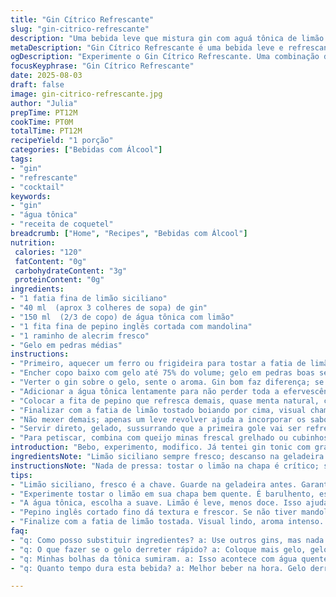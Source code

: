 ```yaml
---
title: "Gin Cítrico Refrescante"
slug: "gin-citrico-refrescante"
description: "Uma bebida leve que mistura gin com aguá tônica de limão siciliano e gelo. A combinação ganha frescor com fatias finas de pepino e raminhos de alecrim, que trazem aroma herbáceo ao toque cítrico. Ideal para dias quentes, essa receita troca o grapefruit pela energia vibrante do limão siciliano, com leve amargor e frescor além do usual. Gelo em pedras médias para não diluir rápido. O toque final, fatia de limão levemente tostada com ferro quente, adiciona notas de caramelo amargo e visual rústico, sempre causando surpresa ao servir."
metaDescription: "Gin Cítrico Refrescante é uma bebida leve e refrescante. Mistura gin com água tônica de limão siciliano e pepino. Ideal para dias quentes."
ogDescription: "Experimente o Gin Cítrico Refrescante. Uma combinação de gin, água tônica de limão siciliano e pepino para refrescar seu dia."
focusKeyphrase: "Gin Cítrico Refrescante"
date: 2025-08-03
draft: false
image: gin-citrico-refrescante.jpg
author: "Julia"
prepTime: PT12M
cookTime: PT0M
totalTime: PT12M
recipeYield: "1 porção"
categories: ["Bebidas com Álcool"]
tags:
- "gin"
- "refrescante"
- "cocktail"
keywords:
- "gin"
- "água tônica"
- "receita de coquetel"
breadcrumb: ["Home", "Recipes", "Bebidas com Álcool"]
nutrition: 
 calories: "120"
 fatContent: "0g"
 carbohydrateContent: "3g"
 proteinContent: "0g"
ingredients:
- "1 fatia fina de limão siciliano"
- "40 ml  (aprox 3 colheres de sopa) de gin"
- "150 ml  (2/3 de copo) de água tônica com limão"
- "1 fita fina de pepino inglês cortada com mandolina"
- "1 raminho de alecrim fresco"
- "Gelo em pedras médias"
instructions:
- "Primeiro, aquecer um ferro ou frigideira para tostar a fatia de limão. Colocar direto na chapa bem quente; atenção para não queimar, o ponto é dourado com manchas escuras, quase caramelizado. Se não tiver ferro, pula essa etapa, menos sabor, tudo bem."
- "Encher copo baixo com gelo até 75% do volume; gelo em pedras boas segura mais a bebida, nada de gelo triturado que vira água rápido, perde graça."
- "Verter o gin sobre o gelo, sente o aroma. Gin bom faz diferença; se usar uns mais simples, a bebida perde identidade, fica rala, apagadinha."
- "Adicionar a água tônica lentamente para não perder toda a efervescência que revigora, traz leveza e amargor limonado."
- "Colocar a fita de pepino que refresca demais, quase menta natural, combina bem com o alecrim que vai no copo inteiro, não só pra decorar, mas pra liberar aquele óleo essencial aromático intenso assim que movimentar a bebida."
- "Finalizar com a fatia de limão tostado boiando por cima, visual chama atenção e aroma sobe na hora que encosta na borda do copo."
- "Não mexer demais; apenas um leve revolver ajuda a incorporar os sabores, muito movimento mata as bolhas, bebida perde vivacidade, não serve."
- "Servir direto, gelado, sussurrando que a primeira gole vai ser refrescante e curioso."
- "Para petiscar, combina com queijo minas frescal grelhado ou cubinhos de melão com sal e limão, trazendo texturas contrastantes."
introduction: "Bebo, experimento, modifico. Já tentei gin tonic com grapefruit, comigo ninguém perde. Mas grapefruit às vezes chama atenção demais, pode azedar na boca de um jeito estranho se não estiver madura. Então achei de usar limão siciliano - mais ácido, menos amargo, aroma mais leve. E substituí o tomilho por alecrim, toco aromático que sobe junto com o gelo. Gosto da textura visual do pepino cortado fino, dá aquela pegada sofisticada sem esforço. O segredo tá em como tostar o limão para aquela crosta de sabor levemente amarga, quase caramelizada. Forma de cortar gelo é essencial, pedras médias garantem bebida na temperatura "
ingredientsNote: "Limão siciliano sempre fresco; descanso na geladeira antes pra não correr risco de amargar demais. Use alecrim fresco, desses que ainda têm cheiro forte ao esfregar. O gin: tentem escolher um London Dry decente, nada muito aromatizado. Água tônica com limão é mais suave e menos doce que os sabores tradicionais, vai bem pra limpar o paladar. Se não tiver mandolina, use um descascador de legumes para fatias finas de pepino, a tira larga vira fita elegante, mais sabor e textura. Caso não tenha ferro quente ou frigideira pesada, podes queimar rapidamente no micro-ondas uns segundos para dar uma leve tostada. Não pula o gelo em pedra, evita mistura aguada rápida. Se quiser incrementar, coloque casca de limão em conserva, dá profundidade."
instructionsNote: "Nada de pressa: tostar o limão na chapa é crítico; sinal é borda levemente escurecida, aroma de caramelo queimado, não de fumo forte ou amargor pesado. Gelo deve estar duro, não deixe derreter antes de montar. Vertendo a água tônica, devagar, sem mexer antes, mantém bolhas que dão sensação de frescor. O alecrim precisa estar inteiro, aproveite para amassar levemente antes de colocar no copo, libera maior óleo essencial. Pepino deve ser fresco, pois não combina com aquele sabor amarelado de tempo demais. Ao mexer, um toquinho só, para não perder gás, cria contraste entre o aroma do gin, o amargo suave e o fresco do pepino. Montar direto antes de beber, senão o gelo derrete e o efeito some rápido. Petiscos salgado e fresco combinam bem com a receita, equilíbrio que faz mágica na mesa."
tips:
- "Limão siciliano, fresco é a chave. Guarde na geladeira antes. Garantido que não amarga. Alecrim fresco traz aroma herbal, vital. Se for usar seco, não é a mesma coisa. Gelo média é mais estável. Caso faça muito calor, use mais, mas cuidado com o dilúvio rápido."
- "Experimente tostar o limão em sua chapa bem quente. É barulhento, estala e cheira a caramelo! Atenção com a intensidade. Não queime. Olhe as bordas. Dourado é bom. Com pouco tempo você garante aquele toque agridoce. Tostar demais amargo, nada bom."
- "A água tônica, escolha a suave. Limão é leve, menos doce. Isso ajuda a limpar o paladar. Se não achar, use a tradicional, mas pode ser mais doce. Despeje devagar, bolhas são vida. Mantém frescor. Um olho nos detalhes muda tudo."
- "Pepino inglês cortado fino dá textura e frescor. Se não tiver mandolina, inovar é a solução. Use um descascador. Resulta em tiras finas. Visual sofisticado fácil. Aroma fresco e menta natural. Não pule essa parte, faz a diferença. Substituições são suas amigas."
- "Finalize com a fatia de limão tostada. Visual lindo, aroma intenso. Não mexa demais. Apenas suave revolver. Isso ajuda a unir sabores. Mais mexer, menos bolhas. Desperdiçar frescor não é aceitável. Gelo duro é mais estágio estável. Serve melhor. Imediatamente."
faq:
- "q: Como posso substituir ingredientes? a: Use outros gins, mas nada muito aromatizado. Experimente gin nacional. Para tônica, uma soda mais leve funciona. Repita a ideia do pepino."
- "q: O que fazer se o gelo derreter rápido? a: Coloque mais gelo, gelo grande resiste melhor. Leia a receita antes. Tenha tudo pronto, planejamento é essencial na cozinha."
- "q: Minhas bolhas da tônica sumiram. a: Isso acontece com água quente. Tônica deve estar fresca. Coloque no gelo direto, não morno. Agite devagar. Faça pequeno revolver."
- "q: Quanto tempo dura esta bebida? a: Melhor beber na hora. Gelo derrete, fica aguada. Depois, a mistura estraga o frescor. Faço sempre fresquinho, antes de servir, na hora."

---
```

